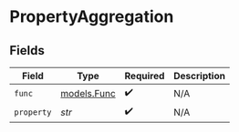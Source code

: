 # PropertyAggregation


## Fields

| Field                            | Type                             | Required                         | Description                      |
| -------------------------------- | -------------------------------- | -------------------------------- | -------------------------------- |
| `func`                           | [models.Func](../models/func.md) | :heavy_check_mark:               | N/A                              |
| `property`                       | *str*                            | :heavy_check_mark:               | N/A                              |